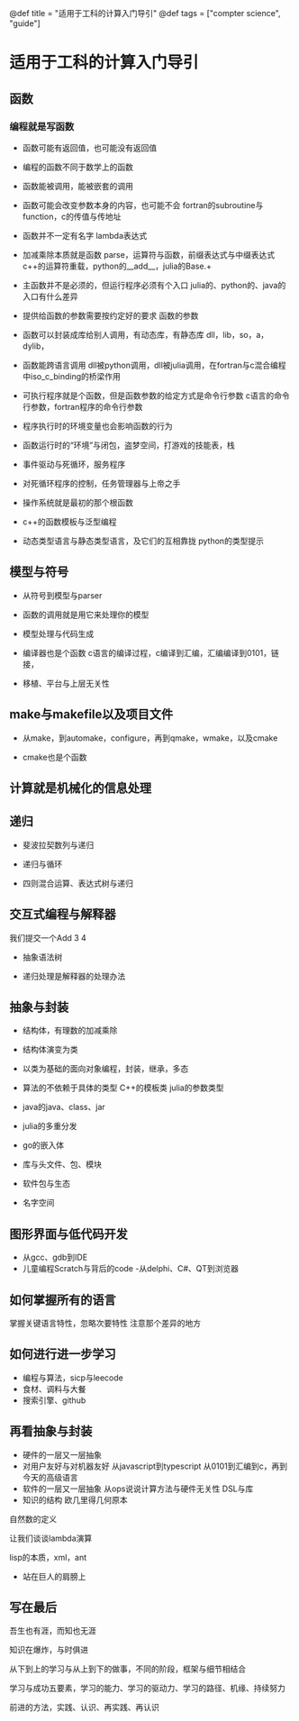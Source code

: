 @def title = "适用于工科的计算入门导引"
@def tags = ["compter science", "guide"]

# 适用于工科的计算入门导引

## 函数

### 编程就是写函数

- 函数可能有返回值，也可能没有返回值

- 编程的函数不同于数学上的函数

- 函数能被调用，能被嵌套的调用

- 函数可能会改变参数本身的内容，也可能不会
fortran的subroutine与function，c的传值与传地址

- 函数并不一定有名字
lambda表达式

- 加减乘除本质就是函数
parse，运算符与函数，前缀表达式与中缀表达式
c++的运算符重载，python的__add__，julia的Base.+

- 主函数并不是必须的，但运行程序必须有个入口
julia的、python的、java的入口有什么差异

- 提供给函数的参数需要按约定好的要求
函数的参数

- 函数可以封装成库给别人调用，有动态库，有静态库
dll，lib，so，a，dylib，

- 函数能跨语言调用
dll被python调用，dll被julia调用，在fortran与c混合编程中iso_c_binding的桥梁作用

- 可执行程序就是个函数，但是函数参数的给定方式是命令行参数
c语言的命令行参数，fortran程序的命令行参数

- 程序执行时的环境变量也会影响函数的行为

- 函数运行时的“环境”与闭包，盗梦空间，打游戏的技能表，栈

- 事件驱动与死循环，服务程序

- 对死循环程序的控制，任务管理器与上帝之手

- 操作系统就是最初的那个根函数

- c++的函数模板与泛型编程

- 动态类型语言与静态类型语言，及它们的互相靠拢
python的类型提示

## 模型与符号

- 从符号到模型与parser

- 函数的调用就是用它来处理你的模型

- 模型处理与代码生成

- 编译器也是个函数
c语言的编译过程，c编译到汇编，汇编编译到0101，链接，

- 移植、平台与上层无关性

## make与makefile以及项目文件

- 从make，到automake，configure，再到qmake，wmake，以及cmake

- cmake也是个函数

## 计算就是机械化的信息处理

## 递归

- 斐波拉契数列与递归

- 递归与循环

- 四则混合运算、表达式树与递归

## 交互式编程与解释器
我们提交一个Add 3 4

- 抽象语法树

- 递归处理是解释器的处理办法

## 抽象与封装

- 结构体，有理数的加减乘除

- 结构体演变为类

- 以类为基础的面向对象编程，封装，继承，多态

- 算法的不依赖于具体的类型
C++的模板类
julia的参数类型

- java的java、class、jar

- julia的多重分发

- go的嵌入体

- 库与头文件、包、模块

- 软件包与生态

- 名字空间

## 图形界面与低代码开发
- 从gcc、gdb到IDE
- 儿童编程Scratch与背后的code
-从delphi、C#、QT到浏览器

## 如何掌握所有的语言
掌握关键语言特性，忽略次要特性
注意那个差异的地方

## 如何进行进一步学习
- 编程与算法，sicp与leecode
- 食材、调料与大餐
- 搜索引擎、github

## 再看抽象与封装
- 硬件的一层又一层抽象
- 对用户友好与对机器友好
从javascript到typescript
从0101到汇编到c，再到今天的高级语言
- 软件的一层又一层抽象
从ops说说计算方法与硬件无关性
DSL与库
- 知识的结构
欧几里得几何原本

自然数的定义

让我们谈谈lambda演算

lisp的本质，xml，ant

- 站在巨人的肩膀上

## 写在最后
吾生也有涯，而知也无涯

知识在爆炸，与时俱进

从下到上的学习与从上到下的做事，不同的阶段，框架与细节相结合

学习与成功五要素，学习的能力、学习的驱动力、学习的路径、机缘、持续努力

前进的方法，实践、认识、再实践、再认识